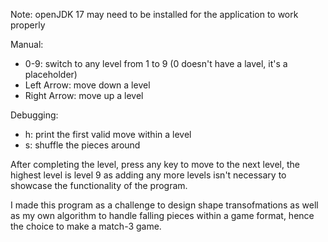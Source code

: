 Note: openJDK 17 may need to be installed for the application to work properly

Manual:

- 0-9: switch to any level from 1 to 9 (0 doesn't have a lavel, it's a placeholder)
- Left Arrow: move down a level
- Right Arrow: move up a level

Debugging:
- h: print the first valid move within a level
- s: shuffle the pieces around

After completing the level, press any key to move to the next level, the highest level is level 9 as adding any more levels isn't necessary to showcase the functionality of the program.

I made this program as a challenge to design shape transofmations as well as my own algorithm to handle falling pieces within a game format, hence the choice to make a match-3 game.
